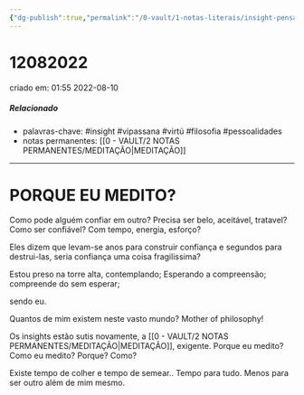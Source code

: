 ```yaml
---
{"dg-publish":true,"permalink":"/0-vault/1-notas-literais/insight-pensamento-e-meditacao/12082022/","tags":["insight","vipassana","virtú","filosofia","pessoalidades"],"dgHomeLink":true,"dgShowLocalGraph":true,"dgShowFileTree":true,"dgEnableSearch":true}
---
```


# 12082022
criado em: 01:55 2022-08-10

##### Relacionado
- palavras-chave: #insight #vipassana #virtú #filosofia #pessoalidades 
- notas permanentes: [[0 - VAULT/2 NOTAS PERMANENTES/MEDITAÇÃO\|MEDITAÇÃO]]

---
# PORQUE EU MEDITO?

Como pode alguém confiar em outro? Precisa ser belo, aceitável, tratavel? Como ser confiável? Com tempo, energia, esforço?

Eles dizem que levam-se anos para construir confiança e segundos para destrui-las, seria confiança uma coisa fragilissima?

Estou preso na torre alta, contemplando; Esperando a compreensão; compreende do sem esperar;

sendo eu.

Quantos de mim existem neste vasto mundo? Mother of philosophy!

Os insights estão sutis novamente, a [[0 - VAULT/2 NOTAS PERMANENTES/MEDITAÇÃO\|MEDITAÇÃO]], exigente. Porque eu medito? Como eu medito? Porque? Como?

Existe tempo de colher e tempo de semear.. Tempo para tudo. Menos para ser outro além de mim mesmo.
